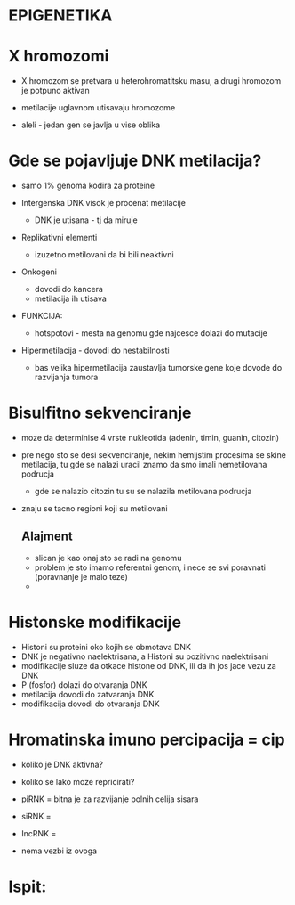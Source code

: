 # EPIGENETIKA

# X hromozomi 
- X hromozom se pretvara u heterohromatitsku masu, a drugi hromozom je potpuno aktivan 
- metilacije uglavnom utisavaju hromozome

- aleli - jedan gen se javlja u vise oblika 

# Gde se pojavljuje DNK metilacija?
- samo 1% genoma kodira za proteine 
- Intergenska DNK visok je procenat metilacije
    - DNK je utisana - tj da miruje 
- Replikativni elementi 
    - izuzetno metilovani da bi bili neaktivni
- Onkogeni
    - dovodi do kancera
    - metilacija ih utisava 
- FUNKCIJA:
    - hotspotovi - mesta na genomu gde najcesce dolazi do mutacije 
    
- Hipermetilacija - dovodi do nestabilnosti 
    - bas velika hipermetilacija zaustavlja tumorske gene koje dovode do razvijanja tumora 

# Bisulfitno sekvenciranje
- moze da determinise 4 vrste nukleotida (adenin, timin, guanin, citozin)
- pre nego sto se desi sekvenciranje, nekim hemijstim procesima se skine metilacija, tu gde se nalazi uracil znamo da smo imali nemetilovana podrucja
    - gde se nalazio citozin tu su se nalazila metilovana podrucja
- znaju se tacno regioni koji su metilovani

    ## Alajment
    - slican je kao onaj sto se radi na genomu
    - problem je sto imamo referentni genom, i nece se svi poravnati (poravnanje je malo teze)
    - 

# Histonske modifikacije 
- Histoni su proteini oko kojih se obmotava DNK 
- DNK je negativno naelektrisana, a Histoni su pozitivno naelektrisani 
- modifikacije sluze da otkace histone od DNK, ili da ih jos jace vezu za DNK 
- P (fosfor) dolazi do otvaranja DNK 
- metilacija dovodi do zatvaranja DNK 
- modifikacija dovodi do otvaranja DNK

# Hromatinska imuno percipacija = cip 
- koliko je DNK aktivna?
- koliko se lako moze repricirati?


- piRNK  = bitna je za razvijanje polnih celija sisara
- siRNK  =
- IncRNK =

- nema vezbi iz ovoga 

# Ispit:
